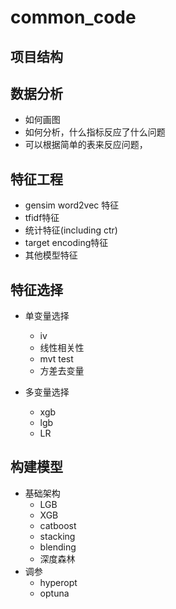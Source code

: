 # common_code 

## 项目结构

## 数据分析
- 如何画图
- 如何分析，什么指标反应了什么问题
- 可以根据简单的表来反应问题，
## 特征工程
- gensim word2vec 特征
- tfidf特征
- 统计特征(including ctr)
- target encoding特征
- 其他模型特征
  
## 特征选择
- 单变量选择
  - iv
  - 线性相关性
  - mvt test
  - 方差去变量

- 多变量选择
  - xgb
  - lgb
  - LR

## 构建模型

- 基础架构
  - LGB
  - XGB
  - catboost
  - stacking
  - blending
  - 深度森林
- 调参
  - hyperopt
  - optuna


